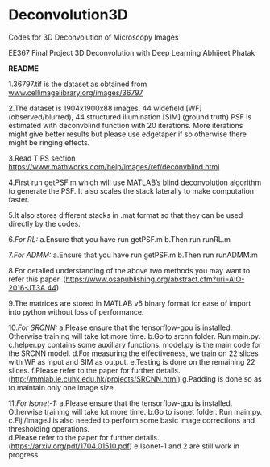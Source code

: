# Deconvolution3D
Codes for 3D Deconvolution of Microscopy Images

EE367 Final Project
3D Deconvolution with Deep Learning
Abhijeet Phatak

**README**

1.36797.tif is the dataset as obtained from www.cellimagelibrary.org/images/36797

2.The dataset is 1904x1900x88 images. 44 widefield [WF] (observed/blurred), 44 structured illumination [SIM] (ground truth)
PSF is estimated with deconvblind function with 20 iterations. More iterations might give better results but please use edgetaper if so otherwise there might be ringing effects. 

3.Read TIPS section https://www.mathworks.com/help/images/ref/deconvblind.html

4.First run getPSF.m which will use MATLAB’s blind deconvolution algorithm to generate the PSF. It also scales the stack laterally to make computation faster.

5.It also stores different stacks in .mat format so that they can be used directly by the codes.

6.*For RL:*
a.Ensure that you have run getPSF.m
b.Then run runRL.m

7.*For ADMM:*
a.Ensure that you have run getPSF.m
b.Then run runADMM.m

8.For detailed understanding of the above two methods you may want to refer this paper.
(https://www.osapublishing.org/abstract.cfm?uri=AIO-2016-JT3A.44)

9.The matrices are stored in MATLAB v6 binary format for ease of import into python without loss of performance.

10.*For SRCNN:*
a.Please ensure that the tensorflow-gpu is installed. Otherwise training will take lot more time.
b.Go to srcnn folder. Run main.py.
c.helper.py contains some auxiliary functions. model.py is the main code for the SRCNN model.
d.For measuring the effectiveness, we train on 22 slices with WF as input and SIM as output.
e.Testing is done on the remaining 22 slices.
f.Please refer to the paper for further details.
(http://mmlab.ie.cuhk.edu.hk/projects/SRCNN.html)
g.Padding is done so as to maintain only one image size.

11.*For Isonet-1:*
a.Please ensure that the tensorflow-gpu is installed. Otherwise training will take lot more time.
b.Go to isonet folder. Run main.py.
c.Fiji/ImageJ is also needed to perform some basic image corrections and thresholding operations.  
d.Please refer to the paper for further details. 
(https://arxiv.org/pdf/1704.01510.pdf)
e.Isonet-1 and 2 are still work in progress
